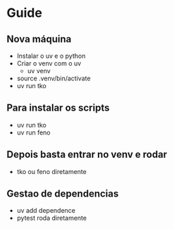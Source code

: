 # Guide

## Nova máquina

- Instalar o uv e o python
- Criar o venv com o uv
  - uv venv
- source .venv/bin/activate
- uv run tko

## Para instalar os scripts

- uv run tko
- uv run feno

## Depois basta entrar no venv e rodar

- tko ou feno diretamente

## Gestao de dependencias

- uv add dependence
- pytest roda diretamente
